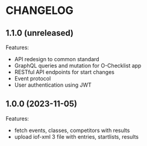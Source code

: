 # CHANGELOG

## 1.1.0 (unreleased)

Features:

- API redesign to common standard
- GraphQL queries and mutation for O-Checklist app
- RESTful API endpoints for start changes
- Event protocol
- User authentication using JWT

## 1.0.0 (2023-11-05)

Features:

- fetch events, classes, competitors with results
- upload iof-xml 3 file with entries, startlists, results
